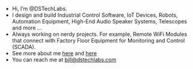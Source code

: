 - Hi, I’m @DSTechLabs.
- I design and build Industrial Control Software, IoT Devices, Robots, Automation Equipment, High-End Audio Speaker Systems, Telescopes and more ...
- Always working on nerdy projects. For example, Remote WiFi Modules that connect with Factory Floor Equipment for Monitoring and Control (SCADA).
- See more about me [here](https://dstechlabs.com/portfolio/) and [here](https://dstechlabs.com/About/)
- You can reach me at bill@dstechlabs.com
